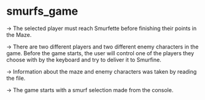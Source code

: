 # smurfs_game
-> The selected player must reach Smurfette before finishing their points in the Maze.

-> There are two different players and two different enemy characters in the game. Before the game starts, the user will control one of the players they choose with by the keyboard and try to deliver it to Smurfine.

-> Information about the maze and enemy characters was taken by reading the file.

-> The game starts with a smurf selection made from the console.
